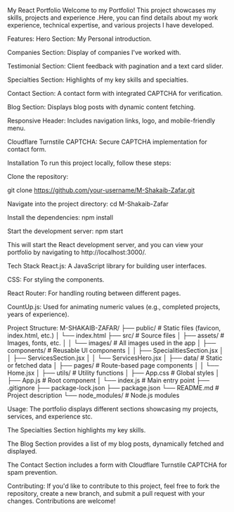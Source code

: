 My React Portfolio
Welcome to my Portfolio! This project showcases my skills, projects and experience .Here, you can find details about my work experience, technical expertise, and various projects I have developed.

Features:
Hero Section: My Personal introduction.

Companies Section: Display of companies I've worked with.

Testimonial Section: Client feedback with pagination and a text card slider.

Specialties Section: Highlights of my key skills and specialties.

Contact Section: A contact form with integrated CAPTCHA for verification.

Blog Section: Displays blog posts with dynamic content fetching.

Responsive Header: Includes navigation links, logo, and mobile-friendly menu.

Cloudflare Turnstile CAPTCHA: Secure CAPTCHA implementation for contact form.

Installation
To run this project locally, follow these steps:

Clone the repository:

git clone https://github.com/your-username/M-Shakaib-Zafar.git

Navigate into the project directory:
cd M-Shakaib-Zafar


Install the dependencies:
npm install

Start the development server:
npm start

This will start the React development server, and you can view your portfolio by navigating to http://localhost:3000/.

Tech Stack
React.js: A JavaScript library for building user interfaces.

CSS: For styling the components.

React Router: For handling routing between different pages.

CountUp.js: Used for animating numeric values (e.g., completed projects, years of experience).


Project Structure:
M-SHAKAIB-ZAFAR/
├── public/                         # Static files (favicon, index.html, etc.)
│ └── index.html
├── src/                            # Source files
│ ├── assets/                       # Images, fonts, etc.
│ │ └── images/                     # All images used in the app
│ ├── components/                   # Reusable UI components
│ │ ├── SpecialitiesSection.jsx
│ │ ├── ServicesSection.jsx
│ │ └── ServicesHero.jsx
│ ├── data/                          # Static or fetched data
│ ├── pages/                         # Route-based page components
│ │ └── Home.jsx
│ ├── utils/                         # Utility functions
│ ├── App.css                        # Global styles
│ ├── App.js                         # Root component
│ └── index.js                       # Main entry point
├── .gitignore
├── package-lock.json
├── package.json
└── README.md                        # Project description
└── node_modules/                    # Node.js modules


Usage:
The portfolio displays different sections showcasing my projects, services, and experience stc.

The Specialties Section highlights my key skills.

The Blog Section provides a list of my blog posts, dynamically fetched and displayed.

The Contact Section includes a form with Cloudflare Turnstile CAPTCHA for spam prevention.


Contributing:
If you'd like to contribute to this project, feel free to fork the repository, create a new branch, and submit a pull request with your changes. Contributions are welcome!




